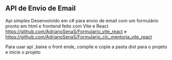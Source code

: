 ## API de Envio de Email
 Api simples Desenvolvido em c# para envio de email com um formulário pronto em html e frontend feito com Vite e React
 https://github.com/AdrianoSenaS/Formulario_vite_react e 
 https://github.com/AdrianoSenaS/Formulario_clc_mentoria_vite_react

 Para usar api ,baixe o front ende, compile e copie a pasta dist para o projeto e inicie o projeto 
